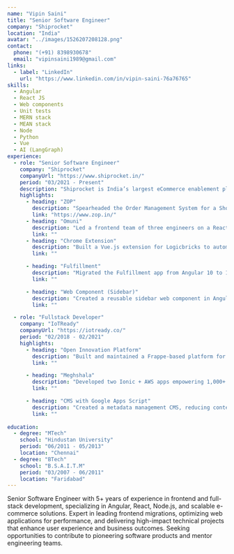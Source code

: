 ```yaml
---
name: "Vipin Saini"
title: "Senior Software Engineer"
company: "Shiprocket"
location: "India"
avatar: "../images/1526207208128.png"
contact:
  phone: "(+91) 8398930678"
  email: "vipinsaini1989@gmail.com"
links:
  - label: "LinkedIn"
    url: "https://www.linkedin.com/in/vipin-saini-76a76765"
skills:
  - Angular
  - React JS
  - Web components
  - Unit tests
  - MERN stack
  - MEAN stack
  - Node
  - Python
  - Vue
  - AI (LangGraph)
experience:
  - role: "Senior Software Engineer"
    company: "Shiprocket"
    companyUrl: "https://www.shiprocket.in/"
    period: "03/2021 - Present"
    description: "Shiprocket is India’s largest eCommerce enablement platform, offering AI-driven shipping, fulfillment, and end-to-end customer experience solutions."
    highlights:
      - heading: "ZOP"
        description: "Spearheaded the Order Management System for a Shopify-based e-commerce platform with 200+ brands, handling platform issues, feature enhancements, and SEO/Lighthouse improvements."
        link: "https://www.zop.in/"
      - heading: "Omuni"
        description: "Led a frontend team of three engineers on a React app supporting 20+ sellers, improving performance and scalability."
        link: ""
      - heading: "Chrome Extension"
        description: "Built a Vue.js extension for Logicbricks to automate SAFE-T claims and upload settlement files from Amazon, reducing manual work by 80%."
        link: ""

      - heading: "Fulfillment"
        description: "Migrated the Fulfillment app from Angular 10 to 19; integrated Prettier and ESLint, reducing technical debt by 30%."
        link: ""

      - heading: "Web Component (Sidebar)"
        description: "Created a reusable sidebar web component in Angular 12 with unit and integration tests, cutting development time by 40%."
        link: ""

  - role: "Fullstack Developer"
    company: "IoTReady"
    companyUrl: "https://iotready.co/"
    period: "02/2018 - 02/2021"
    highlights:
      - heading: "Open Innovation Platform"
        description: "Built and maintained a Frappe-based platform for Social Alpha (Tata Trusts) supporting global collaboration with JS and Python."
        link: ""

      - heading: "Meghshala"
        description: "Developed two Ionic + AWS apps empowering 1,000+ teachers; optimized backend for faster content delivery."
        link: ""

      - heading: "CMS with Google Apps Script"
        description: "Created a metadata management CMS, reducing content update time by 50%."
        link: ""
        
education:
  - degree: "MTech"
    school: "Hindustan University"
    period: "06/2011 - 05/2013"
    location: "Chennai"
  - degree: "BTech"
    school: "B.S.A.I.T.M"
    period: "03/2007 - 06/2011"
    location: "Faridabad"
---
```


Senior Software Engineer with 5+ years of experience in frontend and full-stack development, specializing in Angular, React, Node.js, and scalable e-commerce solutions. Expert in leading frontend migrations, optimizing web applications for performance, and delivering high-impact technical projects that enhance user experience and business outcomes. Seeking opportunities to contribute to pioneering software products and mentor engineering teams.
